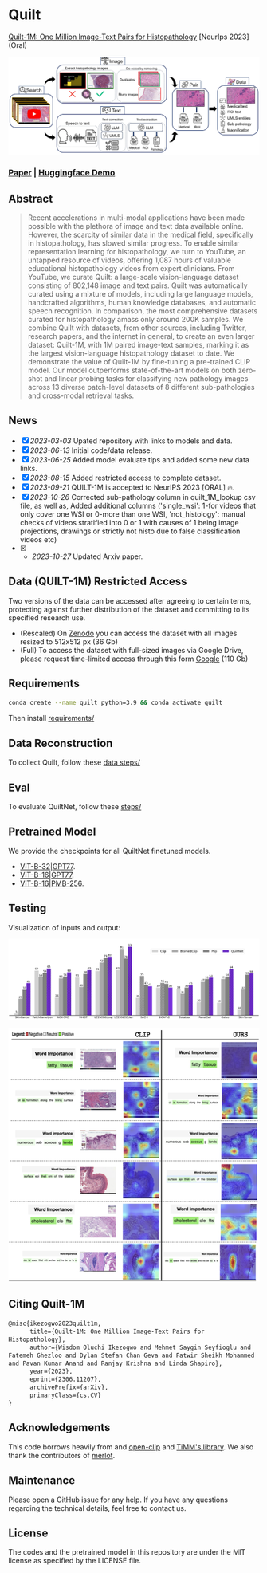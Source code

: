 # Quilt
[Quilt-1M: One Million Image-Text Pairs for Histopathology](https://quilt1m.github.io/) [NeurIps 2023] (Oral)

![teaser](aux/quilt_main_img.jpeg "teaser")

### [Paper](https://arxiv.org/pdf/2306.11207.pdf) | [Huggingface Demo](https://huggingface.co/wisdomik/QuiltNet-B-32) 


## Abstract
>Recent accelerations in multi-modal applications have been made possible with the plethora of image and text data available online. However, the scarcity of similar data in the medical field, specifically in histopathology, has slowed similar progress. To enable similar representation learning for histopathology, we turn to YouTube, an untapped resource of videos, offering 1,087 hours of valuable educational histopathology videos from expert clinicians. From YouTube, we curate Quilt: a large-scale vision-language dataset consisting of 802,148 image and text pairs. Quilt was automatically curated using a mixture of models, including large language models, handcrafted algorithms, human knowledge databases, and automatic speech recognition. In comparison, the most comprehensive datasets curated for histopathology amass only around 200K samples. We combine Quilt with datasets, from other sources, including Twitter, research papers, and the internet in general, to create an even larger dataset: Quilt-1M, with 1M paired image-text samples, marking it as the largest vision-language histopathology dataset to date. We demonstrate the value of Quilt-1M by fine-tuning a pre-trained CLIP model. Our model outperforms state-of-the-art models on both zero-shot and linear probing tasks for classifying new pathology images across 13 diverse patch-level datasets of 8 different sub-pathologies and cross-modal retrieval tasks.
>
## News
- [x] *2023-03-03* Upated repository with links to models and data.
- [x] *2023-06-13* Initial code/data release.
- [x] *2023-06-25* Added model evaluate tips and added some new data links.
- [x] *2023-08-15* Added restricted access to complete dataset.
- [x] *2023-09-21* QUILT-1M is accepted to NeurIPS 2023 [ORAL] 🔥.
- [x] *2023-10-26* Corrected sub-pathology column in quilt_1M_lookup csv file, as well as, Added additional columns ('single_wsi': 1-for videos that only cover one WSI or 0-more than one WSI, 'not_histology': manual checks of videos stratified into 0 or 1 with causes of 1 being image projections, drawings or strictly not histo due to false classification videos etc)
- [x] * *2023-10-27* Updated Arxiv paper.


## Data (QUILT-1M) Restricted Access
Two versions of the data can be accessed after agreeing to certain terms, protecting against further distribution of the dataset and committing to its specified research use.


- (Rescaled) On [Zenodo](https://zenodo.org/record/8239942) you can access the dataset with all images resized to 512x512 px (36 Gb)
- (Full) To access the dataset with full-sized images via Google Drive, please request time-limited access through this form [Google](https://forms.gle/TKohQ7zLwYfFn8qRA) (110 Gb)



## Requirements
```bash
conda create --name quilt python=3.9 && conda activate quilt
```
Then install [requirements/](data/requirements.txt)


## Data Reconstruction
To collect Quilt, follow these [data steps/](data/README.md)


## Eval
To evaluate QuiltNet, follow these [steps/](eval/README.md)



## Pretrained Model
We provide the checkpoints for all QuiltNet finetuned models.

- [ViT-B-32|GPT77](https://huggingface.co/wisdomik/QuiltNet-B-32).
- [ViT-B-16|GPT77](https://huggingface.co/wisdomik/QuiltNet-B-16).
- [ViT-B-16|PMB-256](https://huggingface.co/wisdomik/QuiltNet-B-16-PMB).


## Testing
Visualization of inputs and output:

![](aux/barchart_zeroshot.png)

![](aux/clip_heatmap.png)


## Citing Quilt-1M

```
@misc{ikezogwo2023quilt1m,
      title={Quilt-1M: One Million Image-Text Pairs for Histopathology}, 
      author={Wisdom Oluchi Ikezogwo and Mehmet Saygin Seyfioglu and Fatemeh Ghezloo and Dylan Stefan Chan Geva and Fatwir Sheikh Mohammed and Pavan Kumar Anand and Ranjay Krishna and Linda Shapiro},
      year={2023},
      eprint={2306.11207},
      archivePrefix={arXiv},
      primaryClass={cs.CV}
}

```

## Acknowledgements

This code borrows heavily from and [open-clip](https://github.com/mlfoundations/open_clip) and [TiMM's library](https://github.com/huggingface/pytorch-image-models). We also thank the contributors of [merlot](https://github.com/rowanz/merlot).

## Maintenance

Please open a GitHub issue for any help. If you have any questions regarding the technical details, feel free to contact us.

## License
The codes and the pretrained model in this repository are under the MIT license as specified by the LICENSE file.
